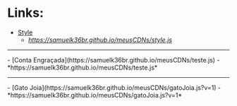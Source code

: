 # Links:
- [Style](https://samuelk36br.github.io/meusCDNs/style.js)
  - *https://samuelk36br.github.io/meusCDNs/style.js*
<hr />
- [Conta Engraçada](https://samuelk36br.github.io/meusCDNs/teste.js)
  - *https://samuelk36br.github.io/meusCDNs/teste.js*
<hr />
- [Gato Joia](https://samuelk36br.github.io/meusCDNs/gatoJoia.js?v=1)
  - *https://samuelk36br.github.io/meusCDNs/gatoJoia.js?v=1*